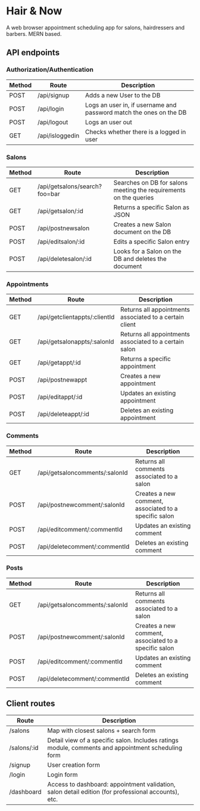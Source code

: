 # Hair & Now
A web browser appointment scheduling app for salons, hairdressers and barbers. MERN based. 

## API endpoints

### Authorization/Authentication
| **Method** | **Route**       | **Description**                                                    |
|------------|-----------------|--------------------------------------------------------------------|
| POST       | /api/signup     | Adds a new User to the DB                                          |
| POST       | /api/login      | Logs an user in, if username and password match the ones on the DB |
| POST       | /api/logout     | Logs an user out                                                   |
| GET        | /api/isloggedin | Checks whether there is a logged in user                           |
### Salons
| **Method**  | **Route**                     | **Description**                                                   |
|-------------|-------------------------------|-------------------------------------------------------------------|
| GET         | /api/getsalons/search?foo=bar | Searches on DB for salons meeting the requirements on the queries |
| GET         | /api/getsalon/:id             | Returns a specific Salon as JSON                                  |
| POST        | /api/postnewsalon             | Creates a new Salon document on the DB                            |
| POST        | /api/editsalon/:id            | Edits a specific Salon entry                                      |
| POST        | /api/deletesalon/:id          | Looks for a Salon on the DB and deletes the document              |
### Appointments
| **Method** | **Route**                     | **Description**                                         |
|------------|-------------------------------|---------------------------------------------------------|
| GET        | /api/getclientappts/:clientId | Returns all appointments associated to a certain client |
| GET        | /api/getsalonappts/:salonId   | Returns all appointments associated to a certain salon  |
| GET        | /api/getappt/:id              | Returns a specific appointment                          |
| POST       | /api/postnewappt              | Creates a new appointment                               |
| POST       | /api/editappt/:id             | Updates an existing appointment                         |
| POST       | /api/deleteappt/:id           | Deletes an existing appointment                         |
### Comments
| **Method** | **Route**                      | **Description**                                       |
|------------|--------------------------------|-------------------------------------------------------|
| GET        | /api/getsaloncomments/:salonId | Returns all comments associated to a salon            |
| POST       | /api/postnewcomment/:salonId   | Creates a new comment, associated to a specific salon |
| POST       | /api/editcomment/:commentId    | Updates an existing comment                           |
| POST       | /api/deletecomment/:commentId  | Deletes an existing comment                           |
### Posts
| **Method** | **Route**                      | **Description**                                       |
|------------|--------------------------------|-------------------------------------------------------|
| GET        | /api/getsaloncomments/:salonId | Returns all comments associated to a salon            |
| POST       | /api/postnewcomment/:salonId   | Creates a new comment, associated to a specific salon |
| POST       | /api/editcomment/:commentId    | Updates an existing comment                           |
| POST       | /api/deletecomment/:commentId  | Deletes an existing comment                           |

## Client routes
| **Route**   | **Description**                                                                                    |
|-------------|----------------------------------------------------------------------------------------------------|
| /salons     | Map with closest salons + search form                                                              |
| /salons/:id | Detail view of a specific salon. Includes ratings module, comments and appointment scheduling form |
| /signup     | User creation form                                                                                 |
| /login      | Login form                                                                                         |
| /dashboard  | Access to dashboard: appointment validation, salon detail edition (for professional accounts), etc.|